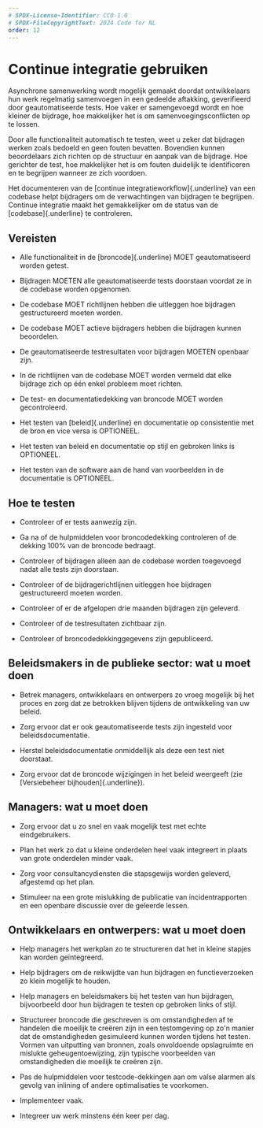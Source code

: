 ```yaml
---
# SPDX-License-Identifier: CC0-1.0
# SPDX-FileCopyrightText: 2024 Code for NL
order: 12
---
```


# Continue integratie gebruiken

Asynchrone samenwerking wordt mogelijk gemaakt doordat ontwikkelaars hun werk regelmatig samenvoegen in een gedeelde aftakking, geverifieerd door geautomatiseerde tests. Hoe vaker er samengevoegd wordt en hoe kleiner de bijdrage, hoe makkelijker het is om samenvoegingsconflicten op te lossen.

Door alle functionaliteit automatisch te testen, weet u zeker dat bijdragen werken zoals bedoeld en geen fouten bevatten. Bovendien kunnen beoordelaars zich richten op de structuur en aanpak van de bijdrage. Hoe gerichter de test, hoe makkelijker het is om fouten duidelijk te identificeren en te begrijpen wanneer ze zich voordoen.

Het documenteren van de [continue integratieworkflow]{.underline} van een codebase helpt bijdragers om de verwachtingen van bijdragen te begrijpen. Continue integratie maakt het gemakkelijker om de status van de [codebase]{.underline} te controleren.

## Vereisten

-   Alle functionaliteit in de [broncode]{.underline} MOET geautomatiseerd worden getest.

-   Bijdragen MOETEN alle geautomatiseerde tests doorstaan voordat ze in de codebase worden opgenomen.

-   De codebase MOET richtlijnen hebben die uitleggen hoe bijdragen gestructureerd moeten worden.

-   De codebase MOET actieve bijdragers hebben die bijdragen kunnen beoordelen.

-   De geautomatiseerde testresultaten voor bijdragen MOETEN openbaar zijn.

-   In de richtlijnen van de codebase MOET worden vermeld dat elke bijdrage zich op één enkel probleem moet richten.

-   De test- en documentatiedekking van broncode MOET worden gecontroleerd.

-   Het testen van [beleid]{.underline} en documentatie op consistentie met de bron en vice versa is OPTIONEEL.

-   Het testen van beleid en documentatie op stijl en gebroken links is OPTIONEEL.

-   Het testen van de software aan de hand van voorbeelden in de documentatie is OPTIONEEL.

## Hoe te testen

-   Controleer of er tests aanwezig zijn.

-   Ga na of de hulpmiddelen voor broncodedekking controleren of de dekking 100% van de broncode bedraagt.

-   Controleer of bijdragen alleen aan de codebase worden toegevoegd nadat alle tests zijn doorstaan.

-   Controleer of de bijdragerichtlijnen uitleggen hoe bijdragen gestructureerd moeten worden.

-   Controleer of er de afgelopen drie maanden bijdragen zijn geleverd.

-   Controleer of de testresultaten zichtbaar zijn.

-   Controleer of broncodedekkinggegevens zijn gepubliceerd.

## Beleidsmakers in de publieke sector: wat u moet doen

-   Betrek managers, ontwikkelaars en ontwerpers zo vroeg mogelijk bij het proces en zorg dat ze betrokken blijven tijdens de ontwikkeling van uw beleid.

-   Zorg ervoor dat er ook geautomatiseerde tests zijn ingesteld voor beleidsdocumentatie.

-   Herstel beleidsdocumentatie onmiddellijk als deze een test niet doorstaat.

-   Zorg ervoor dat de broncode wijzigingen in het beleid weergeeft (zie [Versiebeheer bijhouden]{.underline}).

## Managers: wat u moet doen

-   Zorg ervoor dat u zo snel en vaak mogelijk test met echte eindgebruikers.

-   Plan het werk zo dat u kleine onderdelen heel vaak integreert in plaats van grote onderdelen minder vaak.

-   Zorg voor consultancydiensten die stapsgewijs worden geleverd, afgestemd op het plan.

-   Stimuleer na een grote mislukking de publicatie van incidentrapporten en een openbare discussie over de geleerde lessen.

## Ontwikkelaars en ontwerpers: wat u moet doen

-   Help managers het werkplan zo te structureren dat het in kleine stapjes kan worden geïntegreerd.

-   Help bijdragers om de reikwijdte van hun bijdragen en functieverzoeken zo klein mogelijk te houden.

-   Help managers en beleidsmakers bij het testen van hun bijdragen, bijvoorbeeld door hun bijdragen te testen op gebroken links of stijl.

-   Structureer broncode die geschreven is om omstandigheden af te handelen die moeilijk te creëren zijn in een testomgeving op zo\'n manier dat de omstandigheden gesimuleerd kunnen worden tijdens het testen. Vormen van uitputting van bronnen, zoals onvoldoende opslagruimte en mislukte geheugentoewijzing, zijn typische voorbeelden van omstandigheden die moeilijk te creëren zijn.

-   Pas de hulpmiddelen voor testcode-dekkingen aan om valse alarmen als gevolg van inlining of andere optimalisaties te voorkomen.

-   Implementeer vaak.

-   Integreer uw werk minstens één keer per dag.

